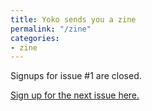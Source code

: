 ```yaml
---
title: Yoko sends you a zine
permalink: "/zine"
categories: 
- zine
---
```


Signups for issue #1 are closed. 

[Sign up for the next issue here.](https://forms.gle/tKNMTHXaWmUt2xvm8)